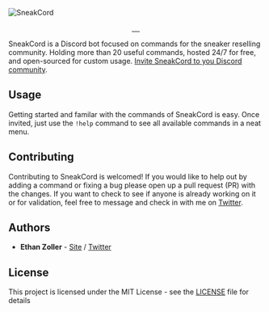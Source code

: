 ![SneakCord](https://cdn.discordapp.com/attachments/735349347796910090/764699878529171466/readme-graphic.png)

<p align="center">
  <a aria-label="Branding Assets" href="https://google.com">
    <img alt="" src="https://img.shields.io/badge/Discord%20Invite-blue.svg?style=for-the-badge&color=7289DA&labelColor=000000&logoWidth=20">
  </a>
  <a aria-label="Branding Assets" href="https://google.com">
    <img alt="" src="https://img.shields.io/badge/Website-blue.svg?style=for-the-badge&color=E19B48&labelColor=000000&logoWidth=20">
  </a>
  <a aria-label="Follow the Author" href="https://twitter.com/ethanzolla">
    <img alt="" src="https://img.shields.io/badge/Author-blue.svg?style=for-the-badge&logo=Twitter&labelColor=000000&logoWidth=20">
  </a>
  <a aria-label="License" href="https://google.com">
    <img alt="" src="https://img.shields.io/npm/l/next.svg?style=for-the-badge&labelColor=000000">
  </a>
  <a aria-label="Branding Assets" href="https://www.dropbox.com/sh/9xam8gaoxi8c927/AADl0qcmQ8igVT41LuHg3R0ua?dl=0">
    <img alt="" src="https://img.shields.io/badge/Branding%20Assets-blue.svg?style=for-the-badge&color=5761C9&labelColor=000000&logoWidth=20">
  </a>
</p>

SneakCord is a Discord bot focused on commands for the sneaker reselling community. Holding more than 20 useful commands, hosted 24/7 for free, and open-sourced for custom usage. [Invite SneakCord to you Discord community](https://google.com).

## Usage

Getting started and familar with the commands of SneakCord is easy. Once invited, just use the `!help` command to see all available commands in a neat menu.

## Contributing

Contributing to SneakCord is welcomed! If you would like to help out by adding a command or fixing a bug please open up a pull request (PR) with the changes. If you want to check to see if anyone is already working on it or for validation, feel free to message and check in with me on [Twitter](https://twitter.com/ethanzolla).

## Authors

- **Ethan Zoller** - [Site](https://www.ethanzoller.com/) / [Twitter](https://twitter.com/ethanzolla)

## License

This project is licensed under the MIT License - see the [LICENSE](LICENSE) file for details
